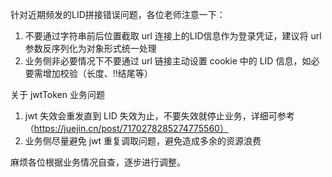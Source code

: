 针对近期频发的LID拼接错误问题，各位老师注意一下：

1. 不要通过字符串前后位置截取 url 连接上的LID信息作为登录凭证，建议将 url 参数反序列化为对象形式统一处理
2. 业务侧非必要情况下不要通过 url 链接主动设置 cookie 中的 LID 信息，如必要需增加校验（长度、!!结尾等）

关于 jwtToken 业务问题

1. jwt 失效会重发直到 LID 失效为止，不要失效就停止业务，详细可参考（https://juejin.cn/post/7170278285274775560）
2. 业务侧尽量避免 jwt 重复调取问题，避免造成多余的资源浪费

麻烦各位根据业务情况自查，逐步进行调整。
